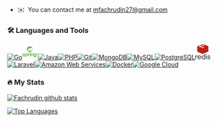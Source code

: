 * ✉️  You can contact me at [mfachrudin27@gmail.com](mailto:mfachrudin27@gmail.com)

### 🛠️ Languages and Tools


<p align="left">
<a href="https://go.dev/doc/" target="_blank" rel="noreferrer"><img src="https://raw.githubusercontent.com/danielcranney/readme-generator/main/public/icons/skills/go-colored.svg" width="36" height="36" alt="Go" /></a><a href="https://spring.io/" target="_blank" rel="noreferrer"><img src="https://github.com/devicons/devicon/blob/master/icons/spring/spring-original-wordmark.svg" width="36" height="36"/></a><a href="https://www.oracle.com/java/" target="_blank" rel="noreferrer"><img src="https://raw.githubusercontent.com/danielcranney/readme-generator/main/public/icons/skills/java-colored.svg" width="36" height="36" alt="Java" /></a><a href="https://www.php.net/" target="_blank" rel="noreferrer"><img src="https://raw.githubusercontent.com/danielcranney/readme-generator/main/public/icons/skills/php-colored.svg" width="36" height="36" alt="PHP" /></a><a href="https://git-scm.com/" target="_blank" rel="noreferrer"><img src="https://raw.githubusercontent.com/danielcranney/readme-generator/main/public/icons/skills/git-colored.svg" width="36" height="36" alt="Git" /></a><a href="https://www.mongodb.com/" target="_blank" rel="noreferrer"><img src="https://raw.githubusercontent.com/danielcranney/readme-generator/main/public/icons/skills/mongodb-colored.svg" width="36" height="36" alt="MongoDB" /></a><a href="https://www.mysql.com/" target="_blank" rel="noreferrer"><img src="https://raw.githubusercontent.com/danielcranney/readme-generator/main/public/icons/skills/mysql-colored.svg" width="36" height="36" alt="MySQL" /></a><a href="https://www.postgresql.org/" target="_blank" rel="noreferrer"><img src="https://raw.githubusercontent.com/danielcranney/readme-generator/main/public/icons/skills/postgresql-colored.svg" width="36" height="36" alt="PostgreSQL" /></a><a href="https://redis.io/" target="_blank" rel="noreferrer"><img src="https://github.com/devicons/devicon/blob/master/icons/redis/redis-original-wordmark.svg" width="36" height="36"/></a><a href="https://laravel.com/" target="_blank" rel="noreferrer"><img src="https://raw.githubusercontent.com/danielcranney/readme-generator/main/public/icons/skills/laravel-colored.svg" width="36" height="36" alt="Laravel" /></a><a href="https://aws.amazon.com" target="_blank" rel="noreferrer"><img src="https://raw.githubusercontent.com/danielcranney/readme-generator/main/public/icons/skills/aws-colored.svg" width="36" height="36" alt="Amazon Web Services" /></a><a href="https://www.docker.com/" target="_blank" rel="noreferrer"><img src="https://raw.githubusercontent.com/danielcranney/readme-generator/main/public/icons/skills/docker-colored.svg" width="36" height="36" alt="Docker" /></a><a href="https://cloud.google.com/" target="_blank" rel="noreferrer"><img src="https://raw.githubusercontent.com/danielcranney/readme-generator/main/public/icons/skills/googlecloud-colored.svg" width="36" height="36" alt="Google Cloud" /></a>
</p>


### 🔥 My Stats

<a href="https://github.com/anuraghazra/github-readme-stats"><img align="center" src="https://github-readme-stats-kappa-neon.vercel.app/api?username=fachrudin27&theme=tokyonight&show_icons=true&include_all_commits=true&theme=merko&hide_border=true" alt="Fachrudin github stats" /></a>

<a href="https://github.com/fachrudin27" align="left"><img src="https://github-readme-stats.vercel.app/api/top-langs/?username=fachrudin27&langs_count=10&title_color=6366f1&text_color=10b981&icon_color=14b8a6&bg_color=1c1917&hide_border=true&locale=en&custom_title=Top%20%Languages" alt="Top Languages" /></a>
